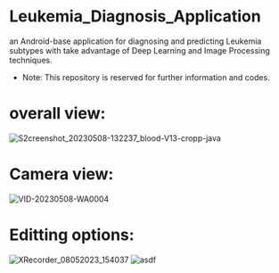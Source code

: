 # Leukemia_Diagnosis_Application
an Android-base application for diagnosing and predicting Leukemia subtypes with take advantage of Deep Learning and Image Processing techniques.

- Note: This repository is reserved for further information and codes.

# overall view:

![S2creenshot_20230508-132237_blood-V13-cropp-java](https://user-images.githubusercontent.com/92205834/236801125-8c18a2fd-7be7-4f2e-882d-08800a739f54.jpg)

# Camera view:

![VID-20230508-WA0004](https://user-images.githubusercontent.com/92205834/236793089-76d68634-f99e-4da6-98de-50cc366ab538.gif)

# Editting options:

![XRecorder_08052023_154037](https://user-images.githubusercontent.com/92205834/236821979-2e96be01-9410-4186-b120-ed2171d7016b.gif)
![asdf](https://user-images.githubusercontent.com/92205834/236824103-248db09d-296f-4239-aba1-14049469657a.gif)
